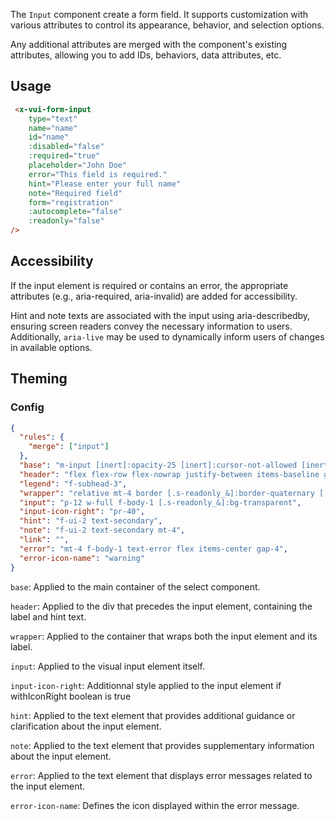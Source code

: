 The `Input` component create a form field. It supports customization with various attributes to control its appearance, behavior, and selection options.

Any additional attributes are merged with the component's existing attributes, allowing you to add IDs, behaviors, data attributes, etc.

## Usage

```html
 <x-vui-form-input
    type="text"
    name="name"
    id="name"
    :disabled="false"
    :required="true"
    placeholder="John Doe"
    error="This field is required."
    hint="Please enter your full name"
    note="Required field"
    form="registration"
    :autocomplete="false"
    :readonly="false"
/>
```

## Accessibility
If the input element is required or contains an error, the appropriate attributes (e.g., aria-required, aria-invalid) are added for accessibility.

Hint and note texts are associated with the input using aria-describedby, ensuring screen readers convey the necessary information to users. Additionally, `aria-live` may be used to dynamically inform users of changes in available options.

## Theming

### Config

```json
{
  "rules": {
    "merge": ["input"]
  },
  "base": "m-input [inert]:opacity-25 [inert]:cursor-not-allowed [inert]:pointer-events-none [&.s-disabled]:pointer-events-none [&.s-disabled]:opacity-25 [&.s-disabled]:cursor-not-allowed",
  "header": "flex flex-row flex-nowrap justify-between items-baseline gap-gutter",
  "legend": "f-subhead-3",
  "wrapper": "relative mt-4 border [.s-readonly_&]:border-quaternary [.s-error_&]:border-error [.s-readonly_&]:bg-quaternary",
  "input": "p-12 w-full f-body-1 [.s-readonly_&]:bg-transparent",
  "input-icon-right": "pr-40",
  "hint": "f-ui-2 text-secondary",
  "note": "f-ui-2 text-secondary mt-4",
  "link": "",
  "error": "mt-4 f-body-1 text-error flex items-center gap-4",
  "error-icon-name": "warning"
}
```

`base`:
Applied to the main container of the select component.

`header`:
Applied to the div that precedes the input element, containing the label and hint text.

`wrapper`:
Applied to the container that wraps both the input element and its label.

`input`:
Applied to the visual input element itself.

`input-icon-right`:
Additionnal style applied to the input element if withIconRight boolean is true

`hint`:
Applied to the text element that provides additional guidance or clarification about the input element.

`note`:
Applied to the text element that provides supplementary information about the input element.

`error`:
Applied to the text element that displays error messages related to the input element.

`error-icon-name`:
Defines the icon displayed within the error message.